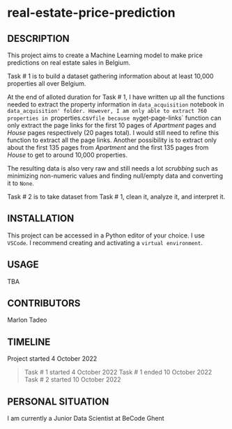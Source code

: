 # real-estate-price-prediction

## DESCRIPTION

This project aims to create a Machine Learning model to make price predictions on real estate sales in Belgium.

Task # 1 is to build a dataset gathering information about at least 10,000 properties all over Belgium.

At the end of alloted duration for Task # 1, I have written up all the functions needed to extract the property information in `data_acquisition` notebook in `data_acquisition' folder. However, I am only able to extract 760 properties in `properties.csv` file because my `get-page-links` function can only extract the page links for the first 10 pages of *Apartment* pages and *House* pages respectively (20 pages total). I would still need to refine this function to extract all the page links. Another possibility is to extract only about the first 135 pages from *Apartment* and the first 135 pages from *House* to get to around 10,000 properties.

The resulting data is also very raw and still needs a lot *scrubbing* such as minimizing non-numeric values and finding null/empty data and converting it to `None`.

Task # 2 is to take dataset from Task # 1, clean it, analyze it, and interpret it.

## INSTALLATION

This project can be accessed in a Python editor of your choice. I use `VSCode`. I recommend creating and activating a `virtual environment`.

## USAGE

TBA

## CONTRIBUTORS

Marlon Tadeo

## TIMELINE

Project started 4 October 2022
> Task # 1 started 4 October 2022
> Task # 1 ended 10 October 2022
> Task # 2 started 10 October 2022

## PERSONAL SITUATION
I am currently a Junior Data Scientist at BeCode Ghent
